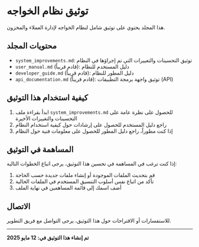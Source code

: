# توثيق نظام الخواجه

هذا المجلد يحتوي على توثيق شامل لنظام الخواجه لإدارة العملاء والمخزون.

## محتويات المجلد

- `system_improvements.md`: توثيق التحسينات والتغييرات التي تم إجراؤها في النظام
- `user_manual.md` (قادم قريباً): دليل المستخدم للنظام
- `developer_guide.md` (قادم قريباً): دليل المطور للنظام
- `api_documentation.md` (قادم قريباً): توثيق واجهة برمجة التطبيقات (API)

## كيفية استخدام هذا التوثيق

1. ابدأ بقراءة ملف `system_improvements.md` للحصول على نظرة عامة على التحسينات والتغييرات الأخيرة
2. راجع دليل المستخدم للحصول على إرشادات حول كيفية استخدام النظام
3. إذا كنت مطوراً، راجع دليل المطور للحصول على معلومات فنية حول النظام

## المساهمة في التوثيق

إذا كنت ترغب في المساهمة في تحسين هذا التوثيق، يرجى اتباع الخطوات التالية:

1. قم بتحديث الملفات الموجودة أو إنشاء ملفات جديدة حسب الحاجة
2. تأكد من اتباع نفس أسلوب التنسيق المستخدم في الملفات الحالية
3. أضف اسمك إلى قائمة المساهمين في نهاية الملف

## الاتصال

للاستفسارات أو الاقتراحات حول هذا التوثيق، يرجى التواصل مع فريق التطوير.

---

**تم إنشاء هذا التوثيق في: 12 مايو 2025**

